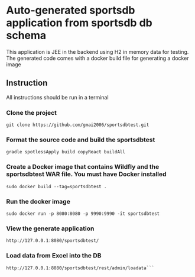 # Auto-generated sportsdb application from sportsdb db schema

This application is JEE in the backend using H2 in memory data for testing.  The generated code comes with a docker
build file for generating a docker image

## Instruction
All instructions should be run in a terminal

### Clone the project
```git clone https://github.com/gmai2006/sportsdbtest.git```

### Format the source code and build the sportsdbtest
```gradle spotlessApply build copyReact buildAll```

### Create a Docker image that contains Wildfly and the sportsdbtest WAR file.  You must have Docker installed
```sudo docker build --tag=sportsdbtest .```

### Run the docker image
```sudo docker run -p 8080:8080 -p 9990:9990 -it sportsdbtest```

### View the generate application
```http://127.0.0.1:8080/sportsdbtest/```

### Load data from Excel into the DB
```Initially, the database is empty.  To load the test data from Excel into DB run
http://127.0.0.1:8080/sportsdbtest/rest/admin/loadata```